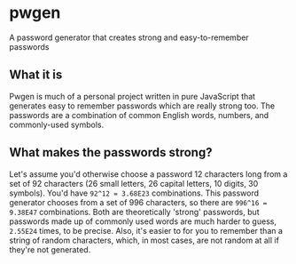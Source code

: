 # pwgen
A password generator that creates strong and easy-to-remember passwords

## What it is
Pwgen is much of a personal project written in pure JavaScript that generates easy to remember passwords which are really strong too. The passwords are a combination of common English words, numbers, and commonly-used symbols.

## What makes the passwords strong?
Let's assume you'd otherwise choose a password 12 characters long from a set of 92 characters (26 small letters, 26 capital letters, 10 digits, 30 symbols). You'd have `92^12 = 3.68E23` combinations. This password generator chooses from a set of 996 characters, so there are `996^16 = 9.38E47` combinations. Both are theoretically 'strong' passwords, but passwords made up of commonly used words are much harder to guess, `2.55E24` times, to be precise. Also, it's easier to for you to remember than a string of random characters, which, in most cases, are not random at all if they're not generated. 
